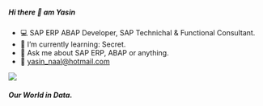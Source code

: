 ##### Hi there 👋 am Yasin

- :computer: SAP ERP ABAP Developer, SAP Technichal & Functional Consultant.
- :rocket: I’m currently learning: Secret.
- 💬 Ask me about SAP ERP, ABAP or anything.
- :email: yasin_naal@hotmail.com

<img src="https://github-readme-stats.vercel.app/api?username=yasinnaal&&show_icons=true&title_color=0017BB&icon_color=504F50&text_color=3B3B3B&bg_color=white">

##### Our World in Data.
